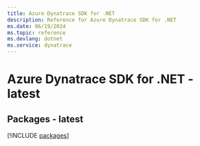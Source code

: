 ```yaml
---
title: Azure Dynatrace SDK for .NET
description: Reference for Azure Dynatrace SDK for .NET
ms.date: 06/19/2024
ms.topic: reference
ms.devlang: dotnet
ms.service: dynatrace
---
```

# Azure Dynatrace SDK for .NET - latest
## Packages - latest
[!INCLUDE [packages](dynatrace-index.md)]